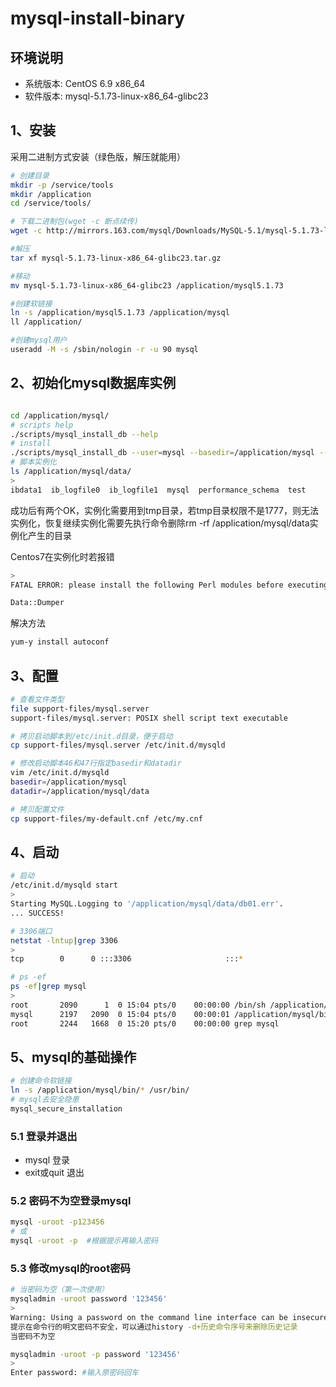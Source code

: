 # mysql-install-binary

## 环境说明

- 系统版本: CentOS 6.9 x86_64
- 软件版本: mysql-5.1.73-linux-x86_64-glibc23

## 1、安装
采用二进制方式安装（绿色版，解压就能用）

```bash
# 创建目录
mkdir -p /service/tools
mkdir /application
cd /service/tools/

# 下载二进制包(wget -c 断点续传)
wget -c http://mirrors.163.com/mysql/Downloads/MySQL-5.1/mysql-5.1.73-linux-x86_64-glibc23.tar.gz

#解压
tar xf mysql-5.1.73-linux-x86_64-glibc23.tar.gz

#移动
mv mysql-5.1.73-linux-x86_64-glibc23 /application/mysql5.1.73

#创建软链接
ln -s /application/mysql5.1.73 /application/mysql
ll /application/

#创建mysql用户
useradd -M -s /sbin/nologin -r -u 90 mysql
```

## 2、初始化mysql数据库实例

```bash

cd /application/mysql/
# scripts help
./scripts/mysql_install_db --help
# install
./scripts/mysql_install_db --user=mysql --basedir=/application/mysql --datadir=/application/mysql/data
# 脚本实例化
ls /application/mysql/data/
>
ibdata1  ib_logfile0  ib_logfile1  mysql  performance_schema  test
```

成功后有两个OK，实例化需要用到tmp目录，若tmp目录权限不是1777，则无法实例化，恢复继续实例化需要先执行命令删除rm -rf /application/mysql/data实例化产生的目录

Centos7在实例化时若报错
```bash
>
FATAL ERROR: please install the following Perl modules before executing /usr/local/mysql/scripts/mysql_install_db:

Data::Dumper
```

解决方法
```bash
yum-y install autoconf
```

## 3、配置
```bash
# 查看文件类型
file support-files/mysql.server
support-files/mysql.server: POSIX shell script text executable

# 拷贝启动脚本到/etc/init.d目录，便于启动
cp support-files/mysql.server /etc/init.d/mysqld

# 修改启动脚本46和47行指定basedir和datadir
vim /etc/init.d/mysqld
basedir=/application/mysql
datadir=/application/mysql/data

# 拷贝配置文件
cp support-files/my-default.cnf /etc/my.cnf
```

## 4、启动
```bash
# 启动
/etc/init.d/mysqld start
>
Starting MySQL.Logging to '/application/mysql/data/db01.err'.
... SUCCESS!

# 3306端口
netstat -lntup|grep 3306
>
tcp        0      0 :::3306                     :::*                        LISTEN      2197/mysql

# ps -ef
ps -ef|grep mysql
>
root       2090      1  0 15:04 pts/0    00:00:00 /bin/sh /application/mysql/bin/mysqld_safe --datadir=/application/mysql/data --pid-file=/application/mysql/data/db01.pid
mysql      2197   2090  0 15:04 pts/0    00:00:01 /application/mysql/bin/mysqld --basedir=/application/mysql --datadir=/application/mysql/data --plugin-dir=/application/mysql/lib/plugin --user=mysql --log-error=/application/mysql/data/db01.err --pid-file=/application/mysql/data/db01.pid
root       2244   1668  0 15:20 pts/0    00:00:00 grep mysql
```

## 5、mysql的基础操作

```bash
# 创建命令软链接
ln -s /application/mysql/bin/* /usr/bin/
# mysql去安全隐患
mysql_secure_installation
```

### 5.1 登录并退出

- mysql       登录
- exit或quit   退出

### 5.2 密码不为空登录mysql

```bash
mysql -uroot -p123456
# 或
mysql -uroot -p  #根据提示再输入密码
```

### 5.3 修改mysql的root密码

```bash
# 当密码为空（第一次使用）
mysqladmin -uroot password '123456'
>
Warning: Using a password on the command line interface can be insecure.
提示在命令行的明文密码不安全，可以通过history -d+历史命令序号来删除历史记录
当密码不为空

mysqladmin -uroot -p password '123456'
>
Enter password: #输入原密码回车
```
